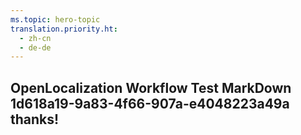 ```yaml
---
ms.topic: hero-topic
translation.priority.ht: 
  - zh-cn
  - de-de
---
```

## OpenLocalization Workflow Test MarkDown 1d618a19-9a83-4f66-907a-e4048223a49a thanks!
